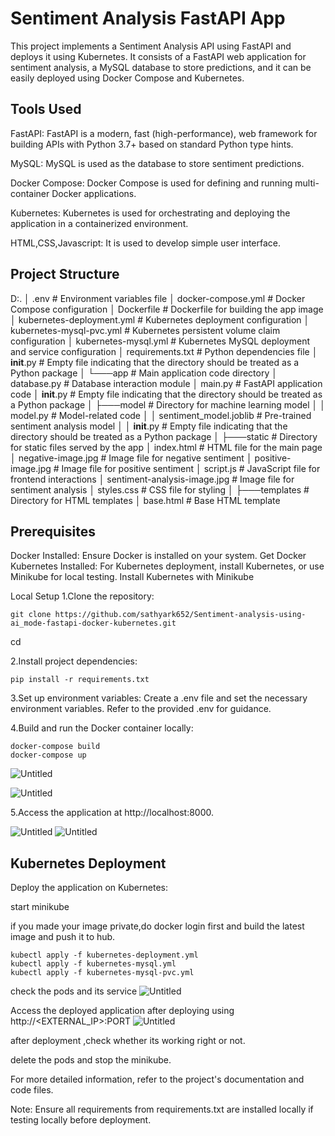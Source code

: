 # Sentiment Analysis FastAPI App
This project implements a Sentiment Analysis API using FastAPI and deploys it using Kubernetes. It consists of a FastAPI web application for sentiment analysis, a MySQL database to store predictions, and it can be easily deployed using Docker Compose and Kubernetes.

## Tools Used
FastAPI: FastAPI is a modern, fast (high-performance), web framework for building APIs with Python 3.7+ based on standard Python type hints.

MySQL: MySQL is used as the database to store sentiment predictions.

Docker Compose: Docker Compose is used for defining and running multi-container Docker applications.

Kubernetes: Kubernetes is used for orchestrating and deploying the application in a containerized environment.

HTML,CSS,Javascript: It is used to develop simple user interface.

## Project Structure

D:.
│   .env                         # Environment variables file
│   docker-compose.yml            # Docker Compose configuration
│   Dockerfile                    # Dockerfile for building the app image
│   kubernetes-deployment.yml     # Kubernetes deployment configuration
│   kubernetes-mysql-pvc.yml      # Kubernetes persistent volume claim configuration
│   kubernetes-mysql.yml          # Kubernetes MySQL deployment and service configuration
│   requirements.txt              # Python dependencies file
│   __init__.py                   # Empty file indicating that the directory should be treated as a Python package
│
└───app                          # Main application code directory
    │   database.py              # Database interaction module
    │   main.py                  # FastAPI application code
    │   __init__.py              # Empty file indicating that the directory should be treated as a Python package
    │
    ├───model                    # Directory for machine learning model
    │   │   model.py             # Model-related code
    │   │   sentiment_model.joblib  # Pre-trained sentiment analysis model
    │   │   __init__.py          # Empty file indicating that the directory should be treated as a Python package
    │
    ├───static                   # Directory for static files served by the app
    │       index.html           # HTML file for the main page
    │       negative-image.jpg   # Image file for negative sentiment
    │       positive-image.jpg   # Image file for positive sentiment
    │       script.js            # JavaScript file for frontend interactions
    │       sentiment-analysis-image.jpg  # Image file for sentiment analysis
    │       styles.css           # CSS file for styling
    │
    ├───templates                # Directory for HTML templates
    │       base.html            # Base HTML template

## Prerequisites
Docker Installed: Ensure Docker is installed on your system. Get Docker
Kubernetes Installed: For Kubernetes deployment, install Kubernetes, or use Minikube for local testing. Install Kubernetes with Minikube

Local Setup
1.Clone the repository:
```
git clone https://github.com/sathyark652/Sentiment-analysis-using-ai_mode-fastapi-docker-kubernetes.git
```
cd <project-directory>

2.Install project dependencies:
```
pip install -r requirements.txt
```
3.Set up environment variables:
Create a .env file and set the necessary environment variables. Refer to the provided .env for guidance.

4.Build and run the Docker container locally:

```
docker-compose build
docker-compose up
```
![Untitled](https://prod-files-secure.s3.us-west-2.amazonaws.com/e5ce1603-e7d2-4918-a5e4-3cf06fc57018/1de54c13-4f1f-40a3-9aeb-be6dd6b59c54/Untitled.png)

![Untitled](https://prod-files-secure.s3.us-west-2.amazonaws.com/e5ce1603-e7d2-4918-a5e4-3cf06fc57018/1de54c13-4f1f-40a3-9aeb-be6dd6b59c54/Untitled.png)

5.Access the application at http://localhost:8000.

![Untitled](https://prod-files-secure.s3.us-west-2.amazonaws.com/e5ce1603-e7d2-4918-a5e4-3cf06fc57018/576f4d18-d196-4772-bd9f-4ffa6878d944/Untitled.png)
![Untitled](https://prod-files-secure.s3.us-west-2.amazonaws.com/e5ce1603-e7d2-4918-a5e4-3cf06fc57018/6d07d08b-6a58-49c4-9bd0-476659d1450d/Untitled.png)

## Kubernetes Deployment
Deploy the application on Kubernetes:

start minikube 

if you made your image private,do docker login first and build the latest image and push it to hub.
```
kubectl apply -f kubernetes-deployment.yml
kubectl apply -f kubernetes-mysql.yml
kubectl apply -f kubernetes-mysql-pvc.yml
```
check the pods and its service 
![Untitled](https://prod-files-secure.s3.us-west-2.amazonaws.com/e5ce1603-e7d2-4918-a5e4-3cf06fc57018/32c1d5fa-2e67-445d-bc27-eaeb7f4a80f9/Untitled.png)


Access the deployed application after deploying using http://<EXTERNAL_IP>:PORT
![Untitled](https://prod-files-secure.s3.us-west-2.amazonaws.com/e5ce1603-e7d2-4918-a5e4-3cf06fc57018/1a35ce14-5319-4870-abab-b57188fe796e/Untitled.png)

after deployment ,check whether its working right or not.

delete the pods and  stop the minikube.

For more detailed information, refer to the project's documentation and code files.

Note: Ensure all requirements from requirements.txt are installed locally if testing locally before deployment.


